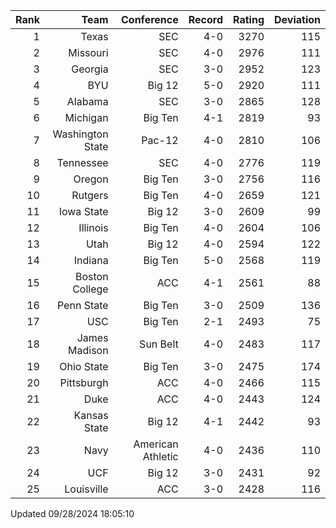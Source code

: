 | Rank  | Team                 | Conference           | Record   | Rating | Deviation |
| ---:  | ---:                 | ---:                 | ---:     | ---:   | ---:      |
| 1     | Texas                | SEC                  | 4-0      | 3270   | 115       |
| 2     | Missouri             | SEC                  | 4-0      | 2976   | 111       |
| 3     | Georgia              | SEC                  | 3-0      | 2952   | 123       |
| 4     | BYU                  | Big 12               | 5-0      | 2920   | 111       |
| 5     | Alabama              | SEC                  | 3-0      | 2865   | 128       |
| 6     | Michigan             | Big Ten              | 4-1      | 2819   | 93        |
| 7     | Washington State     | Pac-12               | 4-0      | 2810   | 106       |
| 8     | Tennessee            | SEC                  | 4-0      | 2776   | 119       |
| 9     | Oregon               | Big Ten              | 3-0      | 2756   | 116       |
| 10    | Rutgers              | Big Ten              | 4-0      | 2659   | 121       |
| 11    | Iowa State           | Big 12               | 3-0      | 2609   | 99        |
| 12    | Illinois             | Big Ten              | 4-0      | 2604   | 106       |
| 13    | Utah                 | Big 12               | 4-0      | 2594   | 122       |
| 14    | Indiana              | Big Ten              | 5-0      | 2568   | 119       |
| 15    | Boston College       | ACC                  | 4-1      | 2561   | 88        |
| 16    | Penn State           | Big Ten              | 3-0      | 2509   | 136       |
| 17    | USC                  | Big Ten              | 2-1      | 2493   | 75        |
| 18    | James Madison        | Sun Belt             | 4-0      | 2483   | 117       |
| 19    | Ohio State           | Big Ten              | 3-0      | 2475   | 174       |
| 20    | Pittsburgh           | ACC                  | 4-0      | 2466   | 115       |
| 21    | Duke                 | ACC                  | 4-0      | 2443   | 124       |
| 22    | Kansas State         | Big 12               | 4-1      | 2442   | 93        |
| 23    | Navy                 | American Athletic    | 4-0      | 2436   | 110       |
| 24    | UCF                  | Big 12               | 3-0      | 2431   | 92        |
| 25    | Louisville           | ACC                  | 3-0      | 2428   | 116       |

Updated 09/28/2024 18:05:10
